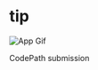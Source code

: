 tip
===

![App Gif](https://cloud.githubusercontent.com/assets/1874864/4112328/69143caa-3224-11e4-946e-28800947868d.gif "Loading and usage gif")

CodePath submission
